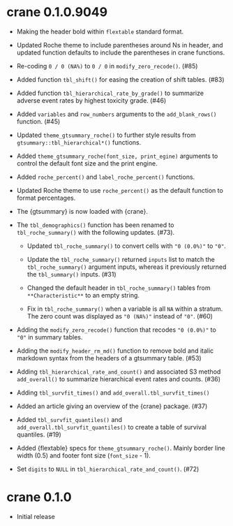 # crane 0.1.0.9049

* Making the header bold within `flextable` standard format.

* Updated Roche theme to include parentheses around Ns in header, and updated function defaults to include the parentheses in crane functions.

* Re-coding `0 / 0 (NA%)` to `0 / 0` in `modify_zero_recode()`. (#85)

* Added function `tbl_shift()` for easing the creation of shift tables. (#83)

* Added function `tbl_hierarchical_rate_by_grade()` to summarize adverse event rates by highest toxicity grade. (#46)

* Added `variables` and `row_numbers` arguments to the `add_blank_rows()` function. (#45)

* Updated `theme_gtsummary_roche()` to further style results from `gtsummary::tbl_hierarchical*()` functions.

* Added `theme_gtsummary_roche(font_size, print_egine)` arguments to control the default font size and the print engine.

* Added `roche_percent()` and `label_roche_percent()` functions.

* Updated Roche theme to use `roche_percent()` as the default function to format percentages.

* The {gtsummary} is now loaded with {crane}.

* The `tbl_demographics()` function has been renamed to `tbl_roche_summary()` with the following updates. (#73).

  * Updated `tbl_roche_summary()` to convert cells with `"0 (0.0%)"` to `"0"`.
  
  * Update the `tbl_roche_summary()` returned `inputs` list to match the `tbl_roche_summary()` argument inputs, whereas it previously returned the `tbl_summary()` inputs. (#31)
  
  * Changed the default header in `tbl_roche_summary()` tables from `**Characteristic**` to an empty string.
  
  * Fix in `tbl_roche_summary()` when a variable is all `NA` within a stratum. The zero count was displayed as `"0 (NA%)"` instead of `"0"`. (#60)

* Adding the `modify_zero_recode()` function that recodes `"0 (0.0%)"` to `"0"` in summary tables.

* Adding the `modify_header_rm_md()` function to remove bold and italic markdown syntax from the headers of a gtsummary table. (#53)

* Adding `tbl_hierarchical_rate_and_count()` and associated S3 method `add_overall()` to summarize hierarchical event rates and counts. (#36)

* Adding `tbl_survfit_times()` and `add_overall.tbl_survfit_times()`

* Added an article giving an overview of the {crane} package. (#37)

* Added `tbl_survfit_quantiles()` and `add_overall.tbl_survfit_quantiles()` to create a table of survival quantiles. (#19)

* Added {flextable} specs for `theme_gtsummary_roche()`. Mainly border line width (0.5) and footer font size (`font_size` - 1).

* Set `digits` to `NULL` in `tbl_hierarchical_rate_and_count()`. (#72)

# crane 0.1.0

* Initial release
